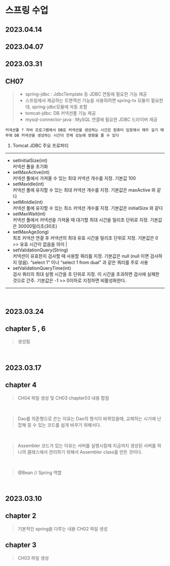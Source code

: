 # 스프링 수업

## 2023.04.14


## 2023.04.07


## 2023.03.31

## CH07
> - spring-jdbc : JdbcTemplate 등 JDBC 연동에 필요한 기능 제공
> - 스프링에서 제공하는 트랜잭션 기능을 사용하려면 spring-tx
  모듈이 필요한데, spring-jdbc모듈에 자동 포함
> - tomcat-jdbc: DB 커넥션풀 기능 제공
> - mysql-connector-java : MySQL 연결에 필요한 JDBC 
  드라이버 제공

```
커넥션풀 ? 자바 프로그램에서 DB로 커넥션을 생성하는 시간은 컴퓨터 입장에서 매우 길기 때무에 DB 커넥션을 생성하는 시간이 전체 성능에 영향을 줄 수 있다
```
1. Tomcat JDBC 주요 프로퍼티
---
  - setInitialSize(int)<br>
  커넥션 풀을 초기화
  - setMaxActive(int)<br>
    커넥션 풀에서 가져올 수 있는 최대 커넥션 개수를 지정. 기본값 100
  - setMaxIdle(int)<br>
    커넥션 풀에 유지할 수 있는 최대 커넥션 개수를 지정. 기본값은 maxActive 와 같다
  - setMinIdle(int)<br> 
    커넥션 풀에 유지할 수 있는 최소 커넥션 개수를 지정. 기본값은 initialSize 와 같다
  - setMaxWait(int)<br>
    커넥션 풀에서 커넥션을 가져올 때 대기할 최대 시간을 밀리초 단위로 지정. 기본값은 30000밀리초(30초)
  - setMaxAge(long) <br> 
    최초 커넥션 연결 후 커넥션의 최대 유효 시간을 밀리초 단위로 지정. 기본값은 0 >> 유효 시간이 없음을 의미 |
  - setValidationQuery(String)<br>
    커넥션이 유효한지 검사할 때 사용할 쿼리를 지정. 기본값은 null (null 이면 검사하지 않음). “select 1” 이나 “select 1 from dual” 과 같은 쿼리를 주로 사용
  - setValidationQueryTime(int)<br>
    검사 쿼리의 최대 실행 시간을 초 단위로 지정. 이 시간을 초과하면 검사에 실패한 것으로 간주. 기본값은 -1 >> 0이하로 지정하면 비활성화한다.
---

<br>


## 2023.03.24
## chapter 5 , 6
> 생성됨
<br>

## 2023.03.17
## chapter 4
> CH04 파일 생성 및 CH03 chapter03 내용 합침
<br>

> Dao를 의존형으로 쓴는 이유는 Dao의 형식이 바뀌었을때, 교체하는 시기에 난잡해 질 수 있는 코드를 쉽게 바꾸기 위해서다.
<br>

>Assembler 코드가 있는 이유는 서버를 실행시킬때 지금까지 생성된 서버를 하나의 클래스에서 관리하기 위해서 Assembler class를 만든 것이다.
<br>

> @Bean // Spring 역할
<br>

## 2023.03.10
## chapter 2
> 기본적인 spring을 다루는 내용
> CH02 파일 생성

## chapter 3
> CH03 파일 생성